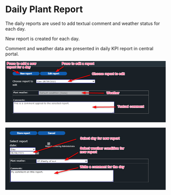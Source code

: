 # Daily Plant Report

The daily reports are used to add textual comment and weather status for each day.

New report is created for each day.

Comment and weather data are presented in daily KPI report in central portal.

![Daily plant report](../images/dayreport1.png)

![Daily plant report](../images/dayreport2.png)